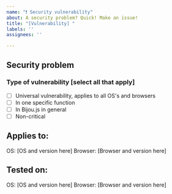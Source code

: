 ```yaml
---
name: "❗ Security vulnerability"
about: A security problem? Quick! Make an issue!
title: "[Vulnerability] "
labels: ''
assignees: ''

---
```


## Security problem
<!-- Describe it here -->

### Type of vulnerability [select all that apply]
- [ ] Universal vulnerability, applies to all OS's and browsers
- [ ] In one specific function
- [ ] In Bijou.js in general
- [ ] Non-critical

## Applies to:
OS: [OS and version here]
Browser: [Browser and version here]

## Tested on:
OS: [OS and version here]
Browser: [Browser and version here]
